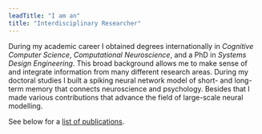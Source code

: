 ```yaml
---
leadTitle: "I am an"
title: "Interdisciplinary Researcher"
---
```


During my academic career I obtained degrees internationally in <em>Cognitive
Computer Science</em>, <em>Computational Neuroscience</em>, and a PhD in
<em>Systems Design Engineering</em>. This broad background allows me to make
sense of and integrate information from many different research areas.  During my
doctoral studies I built a spiking neural network model of short- and long-term
memory that connects neuroscience and psychology.
Besides that I made various contributions that advance the field of large-scale
neural modelling.

See below for a [list of publications](#publications).
